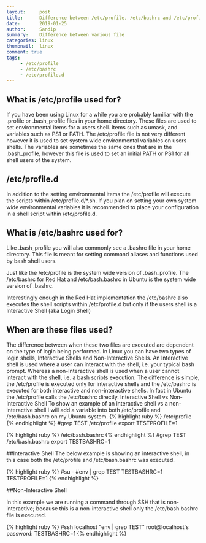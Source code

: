 ```yaml
---
layout:     post
title:      Difference between /etc/profile, /etc/bashrc and /etc/profile.d
date:       2019-01-25
author:     Sandip
summary:    Difference between various file
categories: linux
thumbnail:  linux 
comment: true
tags:
     - /etc/profile
     - /etc/bashrc
     - /etc/profile.d
---
```

## What is /etc/profile used for? 
If you have been using Linux for a while you are probably familiar with the .profile or .bash_profile files in your home directory. These files are used to set environmental items for a users shell. Items such as umask, and variables such as PS1 or PATH.
The /etc/profile file is not very different however it is used to set system wide environmental variables on users shells. The variables are sometimes the same ones that are in the .bash_profile, however this file is used to set an initial PATH or PS1 for all shell users of the system.

## /etc/profile.d
In addition to the setting environmental items the /etc/profile will execute the scripts within /etc/profile.d/*.sh. If you plan on setting your own system wide environmental variables it is recommended to place your configuration in a shell script within /etc/profile.d.

## What is /etc/bashrc used for?
Like .bash_profile you will also commonly see a .bashrc file in your home directory. This file is meant for setting command aliases and functions used by bash shell users.

Just like the /etc/profile is the system wide version of .bash_profile. The /etc/bashrc for Red Hat and /etc/bash.bashrc in Ubuntu is the system wide version of .bashrc.

Interestingly enough in the Red Hat implementation the /etc/bashrc also executes the shell scripts within /etc/profile.d but only if the users shell is a Interactive Shell (aka Login Shell)

## When are these files used?
The difference between when these two files are executed are dependent on the type of login being performed. In Linux you can have two types of login shells, Interactive Shells and Non-Interactive Shells. An Interactive shell is used where a user can interact with the shell, i.e. your typical bash prompt. Whereas a non-Interactive shell is used when a user cannot interact with the shell, i.e. a bash scripts execution.
The difference is simple, the /etc/profile is executed only for interactive shells and the /etc/bashrc is executed for both interactive and non-interactive shells. In fact in Ubuntu the /etc/profile calls the /etc/bashrc directly.
Interactive Shell vs Non-Interactive Shell
To show an example of an interactive shell vs a non-interactive shell I will add a variable into both /etc/profile and /etc/bash.bashrc on my Ubuntu system.
{% highlight ruby %}
/etc/profile
{% endhighlight %}
#grep TEST /etc/profile
export TESTPROFILE=1

{% highlight ruby %}
/etc/bash.bashrc
{% endhighlight %}
#grep TEST /etc/bash.bashrc 
export TESTBASHRC=1

##Interactive Shell
The below example is showing an interactive shell, in this case both the /etc/profile and /etc/bash.bashrc was executed.

{% highlight ruby %}
#su -
#env | grep TEST
TESTBASHRC=1
TESTPROFILE=1
{% endhighlight %}


##Non-Interactive Shell

In this example we are running a command through SSH that is non-interactive; because this is a non-interactive shell only the /etc/bash.bashrc file is executed.

{% highlight ruby %}
#ssh localhost "env | grep TEST"
root@localhost's password: 
TESTBASHRC=1
{% endhighlight %}

